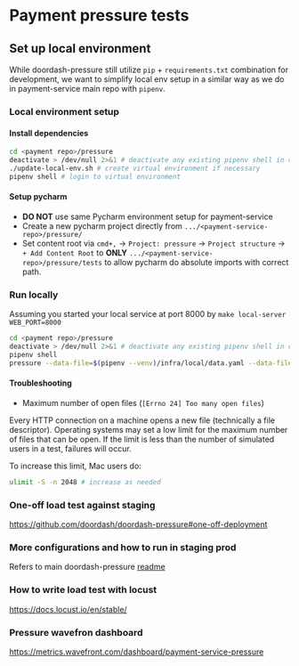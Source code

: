 # Payment pressure tests
## Set up local environment
While doordash-pressure still utilize `pip` + `requirements.txt` combination for development, we want to simplify local env setup in a similar way as we do in payment-service main repo with `pipenv`.

### Local environment setup

#### Install dependencies
```bash
cd <payment repo>/pressure
deactivate > /dev/null 2>&1 # deactivate any existing pipenv shell in case parent pipenv shell exists
./update-local-env.sh # create virtual environment if necessary
pipenv shell # login to virtual environment
```
#### Setup pycharm
- **DO NOT** use same Pycharm environment setup for payment-service
- Create a new pycharm project directly from `.../<payment-service-repo>/pressure/`
- Set content root via `cmd+,` -> `Project: pressure` -> `Project structure` -> `+ Add Content Root` to **ONLY**  `.../<payment-service-repo>/pressure/tests` to allow pycharm do absolute imports with correct path.

### Run locally

Assuming you started your local service at port 8000 by `make local-server WEB_PORT=8000`


```bash
cd <payment repo>/pressure
deactivate > /dev/null 2>&1 # deactivate any existing pipenv shell in case parent pipenv shell exists
pipenv shell
pressure --data-file=$(pipenv --venv)/infra/local/data.yaml --data-file=infra/local/data.yaml --locust-args="--host http://localhost:8000 -f tests/locustfile.py --csv=report --no-web -c 1000 -r 100 --run-time 5m"
```
#### Troubleshooting
- Maximum number of open files (`[Errno 24] Too many open files`)

Every HTTP connection on a machine opens a new file (technically a file descriptor). Operating systems may set a low limit for the maximum number of files that can be open. If the limit is less than the number of simulated users in a test, failures will occur.

To increase this limit, Mac users do:
```bash
ulimit -S -n 2048 # increase as needed
```

### One-off load test against staging
https://github.com/doordash/doordash-pressure#one-off-deployment

### More configurations and how to run in staging prod
Refers to main doordash-pressure [readme](https://github.com/doordash/doordash-pressure/blob/master/README.md)

### How to write load test with locust
https://docs.locust.io/en/stable/

### Pressure wavefron dashboard
https://metrics.wavefront.com/dashboard/payment-service-pressure
